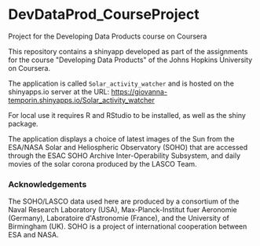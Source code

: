 # DevDataProd_CourseProject
Project for the Developing Data Products course on Coursera

This repository contains a shinyapp developed as part
of the assignments for the course "Developing Data Products"
of the Johns Hopkins University on Coursera.

The application is called `Solar_activity_watcher` and is
hosted on the shinyapps.io server at the URL:
https://giovanna-temporin.shinyapps.io/Solar_activity_watcher

For local use it requires R and RStudio to be installed,
as well as the shiny package.

The application displays a choice of latest images of
the Sun from the ESA/NASA Solar and Heliospheric Observatory (SOHO)
that are accessed through the ESAC SOHO Archive Inter-Operability
Subsystem, and daily movies of the solar corona produced by
the LASCO Team. 

### Acknowledgements

The SOHO/LASCO data used here are produced by
a consortium of the Naval Research Laboratory (USA), Max-Planck-Institut 
fuer Aeronomie (Germany), Laboratoire d'Astronomie (France), and 
the University of Birmingham (UK). SOHO is a project of international 
cooperation between ESA and NASA.
